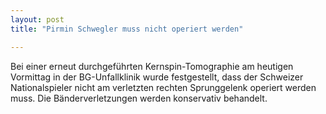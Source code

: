 ```yaml
---
layout: post
title: "Pirmin Schwegler muss nicht operiert werden"

---
```


Bei einer erneut durchgeführten Kernspin-Tomographie am heutigen Vormittag in der BG-Unfallklinik wurde festgestellt, dass der Schweizer Nationalspieler nicht am verletzten rechten Sprunggelenk operiert werden muss. Die Bänderverletzungen werden konservativ behandelt.



